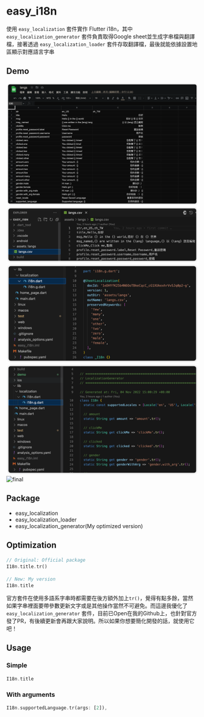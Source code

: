 # easy_i18n

使用 `easy_localization` 套件實作 Flutter i18n，其中 `easy_localization_generator` 套件負責取得Google sheet並生成字串檔與翻譯檔，接著透過 `easy_localization_loader` 套件存取翻譯檔，最後就能依據設置地區顯示對應語言字串

## Demo
![Google Sheet](demo/google_sheet.png)
![csv](demo/csv.png)
![entry class](demo/entry.png)
![generated code](demo/gen_code.png)
![final](demo/final.gif)

## Package
- easy_localization
- easy_localization_loader
- easy_localization_generator(My optimized version)

## Optimization
``` dart
// Original: Official package
I18n.title.tr()

// New: My version
I18n.title

```
官方套件在使用多語系字串時都需要在後方額外加上`tr()`，覺得有點多餘，當然如果字串裡面要帶參數更新文字或是其他操作當然不可避免。而這邊我優化了 `easy_localization_generator` 套件，目前已Open在我的Github上，也針對官方發了PR，有後續更新會再跟大家說明。所以如果你想要簡化開發的話，就使用它吧！

## Usage
### Simple
``` dart
I18n.title
```
### With arguments
``` dart
I18n.supportedLanguage.tr(args: [2]),
```